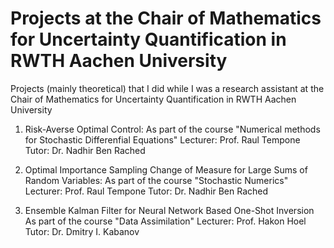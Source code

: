 # Projects at the Chair of Mathematics for Uncertainty Quantification in RWTH Aachen University

 Projects (mainly theoretical) that I did while I was a research assistant at the Chair of Mathematics for Uncertainty Quantification in RWTH Aachen University
 
1. Risk-Averse Optimal Control:
As part of the course "Numerical methods for Stochastic Differenfial Equations"
Lecturer: Prof. Raul Tempone
Tutor: Dr. Nadhir Ben Rached

2. Optimal Importance Sampling Change of Measure for Large Sums of Random Variables:
As part of the course "Stochastic Numerics"
Lecturer: Prof. Raul Tempone
Tutor: Dr. Nadhir Ben Rached

3. Ensemble Kalman Filter for Neural Network Based One-Shot Inversion
As part of the course "Data Assimilation"
Lecturer: Prof. Hakon Hoel
Tutor: Dr. Dmitry I. Kabanov
